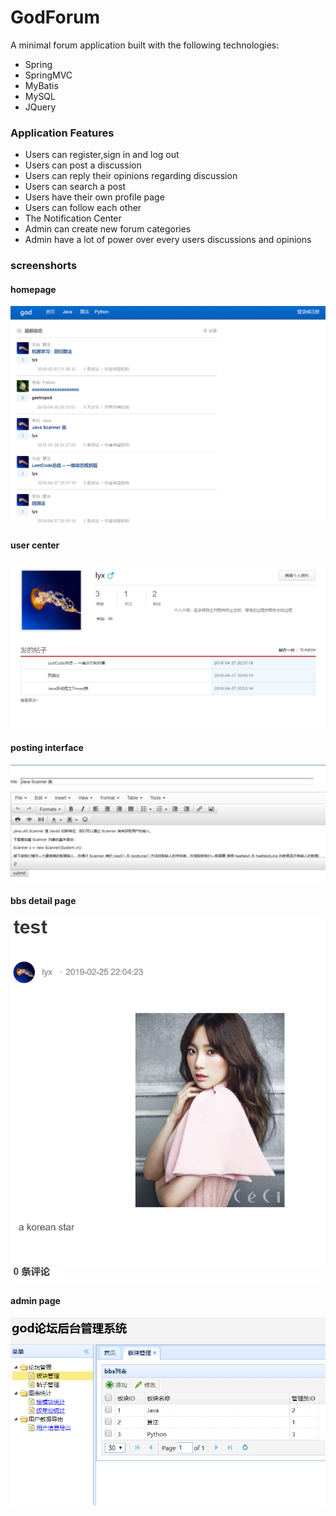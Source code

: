 # GodForum
A minimal forum application built with the following technologies:
* Spring
* SpringMVC
* MyBatis
* MySQL
* JQuery

### Application Features
* Users can register,sign in and log out
* Users can post a discussion
* Users can reply their opinions regarding discussion
* Users can search a post
* Users have their own profile page
* Users can follow each other
* The Notification Center 
* Admin can create new forum categories
* Admin have a lot of power over every users discussions and opinions
 
### screenshorts
#### homepage   
   
![image](https://github.com/re0711/web1/blob/master/pic/index.PNG)

#### user center  
   
![image](https://github.com/re0711/web1/blob/master/pic/center.png)

#### posting interface   
   
![image](https://github.com/re0711/web1/blob/master/pic/write.png) 

#### bbs detail page 

![image](https://github.com/re0711/web1/blob/master/pic/detail.PNG) 

#### admin page 

![image](https://github.com/re0711/web1/blob/master/pic/admin.PNG) 

